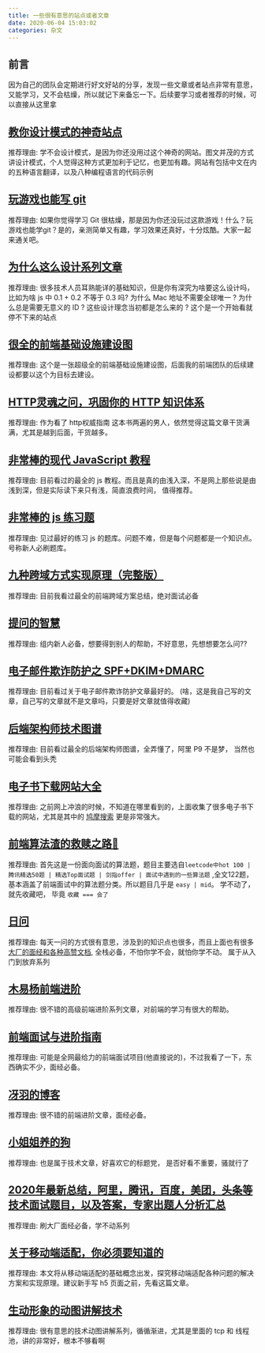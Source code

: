 ```yaml
---
title: 一些很有意思的站点或者文章
date: 2020-06-04 15:03:02
categories: 杂文
---
```

## 前言
因为自己的团队会定期进行好文好站的分享，发现一些文章或者站点非常有意思，又能学习，又不会枯燥，所以就记下来备忘一下。后续要学习或者推荐的时候，可以直接从这里拿

## [教你设计模式的神奇站点](https://refactoringguru.cn/design-patterns)
推荐理由: 学不会设计模式，是因为你还没用过这个神奇的网站。图文并茂的方式讲设计模式，个人觉得这种方式更加利于记忆，也更加有趣。网站有包括中文在内的五种语言翻译，以及八种编程语言的代码示例

## [玩游戏也能写 git](https://learngitbranching.js.org/?locale=zh_CN)
推荐理由: 如果你觉得学习 Git 很枯燥，那是因为你还没玩过这款游戏！什么？玩游戏也能学git？是的，亲测简单又有趣，学习效果还真好，十分炫酷。大家一起来通关吧。

## [为什么这么设计系列文章](https://draveness.me/whys-the-design/)
推荐理由: 很多技术人员耳熟能详的基础知识，但是你有深究为啥要这么设计吗，比如为啥 js 中 0.1 + 0.2 不等于 0.3 吗? 为什么 Mac 地址不需要全球唯一 ? 为什么总是需要无意义的 ID ? 这些设计理念当初都是怎么来的 ? 这个是一个开始看就停不下来的站点
<!--more-->
## [很全的前端基础设施建设图](https://www.zoo.team/images/upload/upload_91dfceab96f31a71f00d476f53a0aa7e.png)
推荐理由: 这个是一张超级全的前端基础设施建设图，后面我的前端团队的后续建设都要以这个为目标去建设。

## [HTTP灵魂之问，巩固你的 HTTP 知识体系](https://juejin.im/entry/5e780ce4e51d45270b7d84b0)
推荐理由: 作为看了 http权威指南 这本书两遍的男人，依然觉得这篇文章干货满满，尤其是越到后面，干货越多。

## [非常棒的现代 JavaScript 教程](https://zh.javascript.info/)
推荐理由: 目前看过的最全的 js 教程。而且是真的由浅入深，不是网上那些说是由浅到深，但是实际读下来只有浅，简直浪费时间， 值得推荐。

## [非常棒的 js 练习题](https://github.com/lydiahallie/javascript-questions/blob/master/zh-CN/README-zh_CN.md)
推荐理由: 见过最好的练习 js 的题库。问题不难，但是每个问题都是一个知识点。 号称新人必刷题库。

## [九种跨域方式实现原理（完整版）](https://juejin.im/post/5c23993de51d457b8c1f4ee1)
推荐理由: 目前我看过最全的前端跨域方案总结，绝对面试必备

## [提问的智慧](https://github.com/ruby-china/How-To-Ask-Questions-The-Smart-Way/blob/master/README-zh_CN.md)
推荐理由: 组内新人必备，想要得到别人的帮助，不好意思，先想想要怎么问??

## [电子邮件欺诈防护之 SPF+DKIM+DMARC](https://kebingzao.com/2020/03/17/mail-spf-dkim-dmarc/)
推荐理由: 目前看过关于电子邮件欺诈防护文章最好的。 (啥，这是我自己写的文章，自己写的文章就不是文章吗，只要是好文章就值得收藏)

## [后端架构师技术图谱](https://github.com/xingshaocheng/architect-awesome)
推荐理由: 目前看过最全的后端架构师图谱，全弄懂了，阿里 P9 不是梦， 当然也可能会看到头秃

## [电子书下载网站大全](https://tyi45di4ct.jiandaoyun.com/dash/5e7d915c6c56d8000674a8b8)
推荐理由: 之前网上冲浪的时候，不知道在哪里看到的，上面收集了很多电子书下载的网站，尤其是其中的 [鸠摩搜索](https://www.jiumodiary.com/) 更是非常强大。

## [前端算法渣的救赎之路🚀](https://juejin.im/post/6844904175562653710)
推荐理由: 首先这是一份面向面试的算法题，题目主要选自`leetcode中hot 100 | 腾讯精选50题 | 精选Top面试题 | 剑指offer | 面试中遇到的一些算法题` ,全文122题，基本涵盖了前端面试中的算法题分类。所以题目几乎是 `easy | mid`。 学不动了，就先收藏吧， 毕竟 `收藏 === 会了`

## [日问](https://q.shanyue.tech/weekly/)
推荐理由: 每天一问的方式很有意思，涉及到的知识点也很多，而且上面也有很多[大厂的面经和各种高赞文档](https://q.shanyue.tech/interview.html), 全栈必备，不怕你学不会，就怕你学不动。 属于从入门到放弃系列

## [木易杨前端进阶](https://muyiy.cn/)
推荐理由: 很不错的高级前端进阶系列文章，对前端的学习有很大的帮助。

## [前端面试与进阶指南](https://www.cxymsg.com/)
推荐理由: 可能是全网最给力的前端面试项目(他直接说的)，不过我看了一下，东西确实不少，面经必备。

## [冴羽的博客](https://github.com/mqyqingfeng/Blog)
推荐理由: 很不错的前端进阶文章，面经必备。

## [小姐姐养的狗](https://mp.weixin.qq.com/s/rZFbIubcmsbLvBz2x-2BGg)
推荐理由: 也是属于技术文章，好喜欢它的标题党， 是否好看不重要，骚就行了

## [2020年最新总结，阿里，腾讯，百度，美团，头条等技术面试题目，以及答案，专家出题人分析汇总](https://github.com/0voice/interview_internal_reference)
推荐理由: 刷大厂面经必备，学不动系列

## [关于移动端适配，你必须要知道的](https://juejin.im/post/6844903845617729549)
推荐理由: 本文将从移动端适配的基础概念出发，探究移动端适配各种问题的解决方案和实现原理。建议新手写 h5 页面之前，先看这篇文章。

## [生动形象的动图讲解技术](https://mp.weixin.qq.com/mp/appmsgalbum?action=getalbum&album_id=1703494881072955395)
推荐理由: 很有意思的技术动图讲解系列，循循渐进，尤其是里面的 tcp 和 线程池，讲的非常好，根本不够看啊